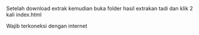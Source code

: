 Setelah download extrak kemudian buka folder hasil extrakan tadi dan klik 2 kali index.html


Wajib terkoneksi dengan internet